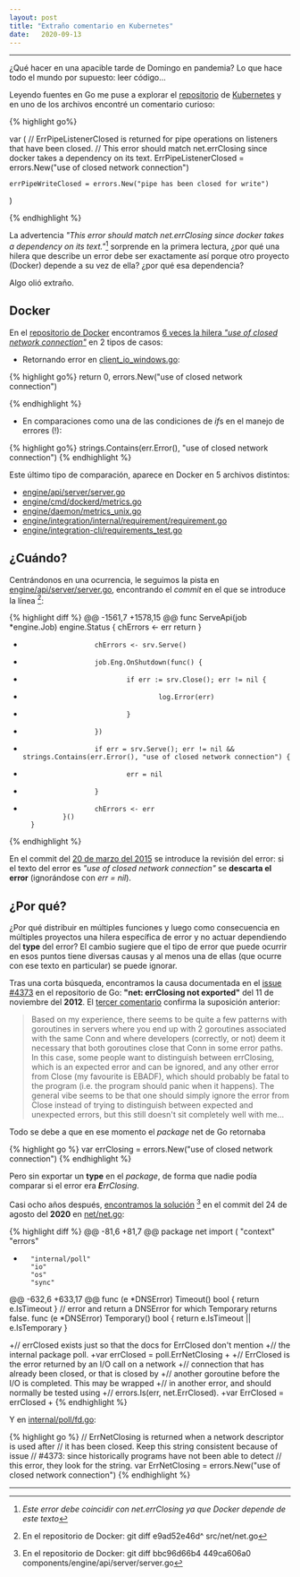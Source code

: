 ```yaml
---
layout: post
title: "Extraño comentario en Kubernetes"
date:   2020-09-13
---
```


---

¿Qué hacer en una apacible tarde de Domingo en pandemia?
Lo que hace todo el mundo por supuesto: leer código...

Leyendo fuentes en Go me puse a explorar el [repositorio](https://github.com/kubernetes/kubernetes/) de [Kubernetes](https://kubernetes.io/) y en uno de los archivos encontré un comentario curioso: 

{% highlight go%}

var (
	// ErrPipeListenerClosed is returned for pipe operations on listeners that have been closed.
	// This error should match net.errClosing since docker takes a dependency on its text.
	ErrPipeListenerClosed = errors.New("use of closed network connection")

	errPipeWriteClosed = errors.New("pipe has been closed for write")
)

{% endhighlight %}

La advertencia *"This error should match net.errClosing since docker takes a dependency on its text."*[^1] sorprende en la primera lectura, ¿por qué una hilera que describe un error debe ser exactamente así porque otro proyecto (Docker) depende a su vez de ella? ¿por qué esa dependencia? 

Algo olió extraño.

## Docker

En el [repositorio de Docker](https://github.com/docker/docker-ce) encontramos [6 veces la hilera *"use of closed network connection"*](https://github.com/docker/docker-ce/search?q=%22use+of+closed+network+connection%22&unscoped_q=%22use+of+closed+network+connection%22) en 2 tipos de casos:

- Retornando error en [client_io_windows.go](https://github.com/docker/docker-ce/blob/98ddba151eebbff519cc86342443c3a09f8ce334/components/engine/libcontainerd/remote/client_io_windows.go):

{% highlight go%}
return 0, errors.New("use of closed network connection")

{% endhighlight %}

- En comparaciones como una de las condiciones de *if*s en el manejo de errores (!):

{% highlight go%}
strings.Contains(err.Error(), "use of closed network connection")
{% endhighlight %}

Este último tipo de comparación, aparece en Docker en 5 archivos distintos:
- [engine/api/server/server.go](https://github.com/docker/docker-ce/blob/d73611ce7f0e62337faab4e06db2f3e6ed048436/components/engine/api/server/server.go)
- [engine/cmd/dockerd/metrics.go](https://github.com/docker/docker-ce/blob/95f98b104bc1ee4c5e04be0e1e6418090f9537ef/components/engine/cmd/dockerd/metrics.go)
- [engine/daemon/metrics_unix.go](https://github.com/docker/docker-ce/blob/95f98b104bc1ee4c5e04be0e1e6418090f9537ef/components/engine/daemon/metrics_unix.go)
- [engine/integration/internal/requirement/requirement.go](https://github.com/docker/docker-ce/blob/c5aa6c97d6f63fe42e93bd55fe622726755217a5/components/engine/integration/internal/requirement/requirement.go)
- [engine/integration-cli/requirements_test.go](https://github.com/docker/docker-ce/blob/c88e552800adfe359051dede4b56ca12d54bba83/components/engine/integration-cli/requirements_test.go)



## ¿Cuándo?
Centrándonos en una ocurrencia, le seguimos la pista en [engine/api/server/server.go](https://github.com/docker/docker-ce/blob/d73611ce7f0e62337faab4e06db2f3e6ed048436/components/engine/api/server/server.go#L86), encontrando el *commit* en el que se introduce la línea [^3]:

{% highlight diff %}
@@ -1561,7 +1578,15 @@ func ServeApi(job *engine.Job) engine.Status {
                                chErrors <- err
                                return
                        }
-                       chErrors <- srv.Serve()
+                       job.Eng.OnShutdown(func() {
+                               if err := srv.Close(); err != nil {
+                                       log.Error(err)
+                               }
+                       })
+                       if err = srv.Serve(); err != nil && strings.Contains(err.Error(), "use of closed network connection") {
+                               err = nil
+                       }
+                       chErrors <- err
                }()
        }

{% endhighlight %}

En el commit del [20 de marzo del 2015](https://github.com/docker/docker-ce/commit/449ca606a0a82fe3a00c1eb80dd3b4a6ca86793b) se introduce la revisión del error: si el texto del error es *"use of closed network connection"* se **descarta el error** (ignorándose con *err = nil*).


## ¿Por qué?

¿Por qué distribuir en múltiples funciones y luego como consecuencia en múltiples proyectos una hilera específica de error y no actuar dependiendo del **type** del error? 
El cambio sugiere que el tipo de error que puede ocurrir en esos puntos tiene diversas causas y al menos una de ellas (que ocurre con ese texto en particular) se puede ignorar. 

Tras una corta búsqueda, encontramos la causa documentada en el [issue #4373](https://github.com/golang/go/issues/4373) en el repositorio de Go:
**"net: errClosing not exported"** del 11 de noviembre del **2012**. El [tercer comentario](https://github.com/golang/go/issues/4373#issuecomment-66071976) confirma la suposición anterior:

<blockquote>
Based on my experience, there seems to be quite a few patterns with goroutines in
servers where you end up with 2 goroutines associated with the same Conn and where
developers (correctly, or not) deem it necessary that both goroutines close that Conn in
some error paths.
In this case, some people want to distinguish between errClosing, which is an expected
error and can be ignored, and any other error from Close (my favourite is EBADF), which
should probably be fatal to the program (i.e. the program should panic when it happens).
The general vibe seems to be that one should simply ignore the error from Close instead
of trying to distinguish between expected and unexpected errors, but this still doesn't
sit completely well with me...
</blockquote>

Todo se debe a que en ese momento el *package* net de Go retornaba

{% highlight go %}
var errClosing = errors.New("use of closed network connection")
{% endhighlight %}

Pero sin exportar un **type** en el *package*, de forma que nadie podía comparar si el error era ***E**rrClosing*.

Casi ocho años después, [encontramos la solución](https://go-review.googlesource.com/c/go/+/250357/3/src/net/net.go#84) [^2] en el commit del 24 de agosto del **2020** en [net/net.go](https://github.com/golang/go/blob/master/src/net/net.go): 

{% highlight diff %}
@@ -81,6 +81,7 @@ package net
 import (
        "context"
        "errors"
+       "internal/poll"
        "io"
        "os"
        "sync"
@@ -632,6 +633,17 @@ func (e *DNSError) Timeout() bool { return e.IsTimeout }
 // error and return a DNSError for which Temporary returns false.
 func (e *DNSError) Temporary() bool { return e.IsTimeout || e.IsTemporary }
 
+// errClosed exists just so that the docs for ErrClosed don't mention
+// the internal package poll.
+var errClosed = poll.ErrNetClosing
+
+// ErrClosed is the error returned by an I/O call on a network
+// connection that has already been closed, or that is closed by
+// another goroutine before the I/O is completed. This may be wrapped
+// in another error, and should normally be tested using
+// errors.Is(err, net.ErrClosed).
+var ErrClosed = errClosed
+
{% endhighlight %}

Y en [internal/poll/fd.go](https://github.com/golang/go/blob/86dbeefe1f2770daad3c8d8b46a8b7f21b2c69e1/src/internal/poll/fd.go#L20):

{% highlight go %}
// ErrNetClosing is returned when a network descriptor is used after
// it has been closed. Keep this string consistent because of issue
// #4373: since historically programs have not been able to detect
// this error, they look for the string.
var ErrNetClosing = errors.New("use of closed network connection")
{% endhighlight %}



----

[^1]: *Este error debe coincidir con net.errClosing ya que Docker depende de este texto*
[^2]: En el repositorio de Docker: git diff bbc96d66b4 449ca606a0 components/engine/api/server/server.go
[^3]: En el repositorio de Docker: git diff e9ad52e46d^ src/net/net.go